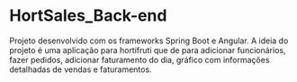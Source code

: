 # HortSales_Back-end

  Projeto desenvolvido com os frameworks Spring Boot e Angular.
  A ideia do projeto é uma aplicação para hortifruti que de para adicionar funcionários, fazer pedidos, adicionar faturamento do dia, gráfico com informações detalhadas de vendas e faturamentos.
